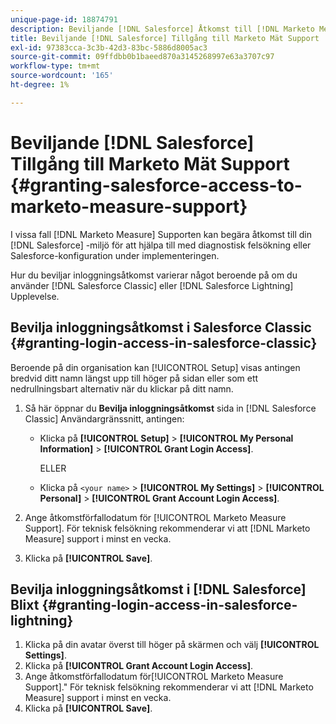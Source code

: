 ```yaml
---
unique-page-id: 18874791
description: Beviljande [!DNL Salesforce] Åtkomst till [!DNL Marketo Measure] Support - [!DNL Marketo Measure] - Produktdokumentation
title: Beviljande [!DNL Salesforce] Tillgång till Marketo Mät Support
exl-id: 97383cca-3c3b-42d3-83bc-5886d8005ac3
source-git-commit: 09ffdbb0b1baeed870a3145268997e63a3707c97
workflow-type: tm+mt
source-wordcount: '165'
ht-degree: 1%

---
```


# Beviljande [!DNL Salesforce] Tillgång till Marketo Mät Support {#granting-salesforce-access-to-marketo-measure-support}

I vissa fall [!DNL Marketo Measure] Supporten kan begära åtkomst till din [!DNL Salesforce] -miljö för att hjälpa till med diagnostisk felsökning eller Salesforce-konfiguration under implementeringen.

Hur du beviljar inloggningsåtkomst varierar något beroende på om du använder [!DNL Salesforce Classic] eller [!DNL Salesforce Lightning] Upplevelse.

## Bevilja inloggningsåtkomst i Salesforce Classic {#granting-login-access-in-salesforce-classic}

Beroende på din organisation kan [!UICONTROL Setup] visas antingen bredvid ditt namn längst upp till höger på sidan eller som ett nedrullningsbart alternativ när du klickar på ditt namn.

1. Så här öppnar du **Bevilja inloggningsåtkomst** sida in [!DNL Salesforce Classic] Användargränssnitt, antingen:

   * Klicka på **[!UICONTROL Setup]** > **[!UICONTROL My Personal Information]** > **[!UICONTROL Grant Login Access]**.

      ELLER

   * Klicka på `<your name>` > **[!UICONTROL My Settings]** > **[!UICONTROL Personal]** > **[!UICONTROL Grant Account Login Access]**.

1. Ange åtkomstförfallodatum för [!UICONTROL Marketo Measure Support]. För teknisk felsökning rekommenderar vi att [!DNL Marketo Measure] support i minst en vecka.
1. Klicka på **[!UICONTROL Save]**.

## Bevilja inloggningsåtkomst i [!DNL Salesforce] Blixt {#granting-login-access-in-salesforce-lightning}

1. Klicka på din avatar överst till höger på skärmen och välj **[!UICONTROL Settings]**.
1. Klicka på **[!UICONTROL Grant Account Login Access]**.
1. Ange åtkomstförfallodatum för[!UICONTROL Marketo Measure Support].&quot; För teknisk felsökning rekommenderar vi att [!DNL Marketo Measure] support i minst en vecka.
1. Klicka på **[!UICONTROL Save]**.
